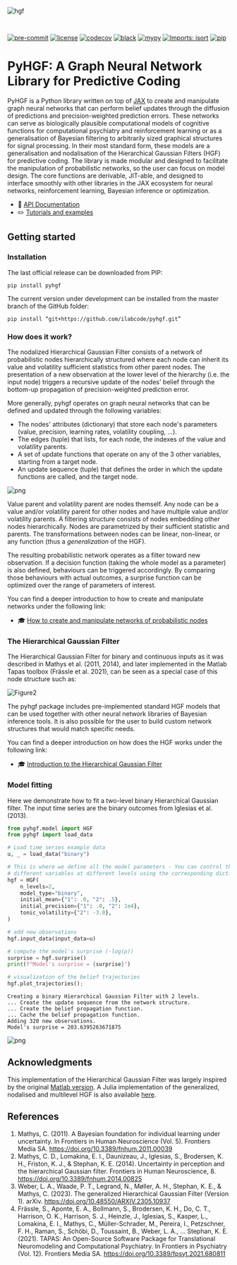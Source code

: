 <img src="https://raw.githubusercontent.com/ilabcode/pyhgf/master/docs/source/images/logo.svg" align="center" alt="hgf" VSPACE=30>

[![pre-commit](https://img.shields.io/badge/pre--commit-enabled-brightgreen?logo=pre-commit&logoColor=white)](https://github.com/pre-commit/pre-commit) [![license](https://img.shields.io/badge/License-GPL%20v3-blue.svg)](https://github.com/ilabcode/pyhgf/blob/master/LICENSE) [![codecov](https://codecov.io/gh/ilabcode/pyhgf/branch/master/graph/badge.svg)](https://codecov.io/gh/ilabcode/pyhgf) [![black](https://img.shields.io/badge/code%20style-black-000000.svg)](https://github.com/psf/black) [![mypy](http://www.mypy-lang.org/static/mypy_badge.svg)](http://mypy-lang.org/) [![Imports: isort](https://img.shields.io/badge/%20imports-isort-%231674b1?style=flat&labelColor=ef8336)](https://pycqa.github.io/isort/) [![pip](https://badge.fury.io/py/pyhgf.svg)](https://badge.fury.io/py/pyhgf)

# PyHGF: A Graph Neural Network Library for Predictive Coding

PyHGF is a Python library written on top of [JAX](https://jax.readthedocs.io/en/latest/jax.html) to create and manipulate graph neural networks that can perform belief updates through the diffusion of predictions and precision-weighted prediction errors. These networks can serve as biologically plausible computational models of cognitive functions for computational psychiatry and reinforcement learning or as a generalisation of Bayesian filtering to arbitrarily sized graphical structures for signal processing. In their most standard form, these models are a generalisation and nodalisation of the Hierarchical Gaussian Filters (HGF) for predictive coding. The library is made modular and designed to facilitate the manipulation of probabilistic networks, so the user can focus on model design. The core functions are derivable, JIT-able, and designed to interface smoothly with other libraries in the JAX ecosystem for neural networks, reinforcement learning, Bayesian inference or optimization. 

* 📖 [API Documentation](https://ilabcode.github.io/pyhgf/api.html)  
* ✏️ [Tutorials and examples](https://ilabcode.github.io/pyhgf/learn.html)  

## Getting started

### Installation

The last official release can be downloaded from PIP:

`pip install pyhgf`

The current version under development can be installed from the master branch of the GitHub folder:

`pip install “git+https://github.com/ilabcode/pyhgf.git”`

### How does it work?

The nodalized Hierarchical Gaussian Filter consists of a network of probabilistic nodes hierarchically structured where each node can inherit its value and volatility sufficient statistics from other parent nodes. The presentation of a new observation at the lower level of the hierarchy (i.e. the input node) triggers a recursive update of the nodes' belief through the bottom-up propagation of precision-weighted prediction error.

More generally, pyhgf operates on graph neural networks that can be defined and updated through the following variables:

* The nodes' attributes (dictionary) that store each node's parameters (value, precision, learning rates, volatility coupling, ...).
* The edges (tuple) that lists, for each node, the indexes of the value and volatility parents.
* A set of update functions that operate on any of the 3 other variables, starting from a target node.
* An update sequence (tuple) that defines the order in which the update functions are called, and the target node.

![png](https://raw.githubusercontent.com/ilabcode/pyhgf/master/docs/source/images/graph_networks.svg)

Value parent and volatility parent are nodes themself. Any node can be a value and/or volatility parent for other nodes and have multiple value and/or volatility parents. A filtering structure consists of nodes embedding other nodes hierarchically. Nodes are parametrized by their sufficient statistic and parents. The transformations between nodes can be linear, non-linear, or any function (thus a *generalization* of the HGF).

The resulting probabilistic network operates as a filter toward new observation. If a decision function (taking the whole model as a parameter) is also defined, behaviours can be triggered accordingly. By comparing those behaviours with actual outcomes, a surprise function can be optimized over the range of parameters of interest.

You can find a deeper introduction to how to create and manipulate networks under the following link:

* 🎓 [How to create and manipulate networks of probabilistic nodes](https://ilabcode.github.io/pyhgf/notebooks/0-Creating_networks.html#creating-and-manipulating-networks-of-probabilistic-nodes)  

### The Hierarchical Gaussian Filter

The Hierarchical Gaussian Filter for binary and continuous inputs as it was described in Mathys et al. (2011, 2014), and later implemented in the Matlab Tapas toolbox (Frässle et al. 2021), can be seen as a special case of this node structure such as:

![Figure2](https://raw.githubusercontent.com/ilabcode/pyhgf/master/docs/source/images/hgf.png)

The pyhgf package includes pre-implemented standard HGF models that can be used together with other neural network libraries of Bayesian inference tools. It is also possible for the user to build custom network structures that would match specific needs.

You can find a deeper introduction on how does the HGF works under the following link:

* 🎓 [Introduction to the Hierarchical Gaussian Filter](https://ilabcode.github.io/pyhgf/notebooks/0-Theory.html#theory)  

### Model fitting

Here we demonstrate how to fit a two-level binary Hierarchical Gaussian filter. The input time series are the binary outcomes from Iglesias et al. (2013).

```python
from pyhgf.model import HGF
from pyhgf import load_data

# Load time series example data
u, _ = load_data("binary")

# This is where we define all the model parameters - You can control the value of
# different variables at different levels using the corresponding dictionary.
hgf = HGF(
    n_levels=2,
    model_type="binary",
    initial_mean={"1": .0, "2": .5},
    initial_precision={"1": .0, "2": 1e4},
    tonic_volatility={"2": -3.0},
)

# add new observations
hgf.input_data(input_data=u)

# compute the model's surprise (-log(p))
surprise = hgf.surprise()
print(f"Model's surprise = {surprise}")

# visualization of the belief trajectories
hgf.plot_trajectories();
```

`Creating a binary Hierarchical Gaussian Filter with 2 levels.`  
`... Create the update sequence from the network structure.`  
`... Create the belief propagation function.`  
`... Cache the belief propagation function.`  
`Adding 320 new observations.`  
`Model's surprise = 203.6395263671875`  

![png](https://raw.githubusercontent.com/ilabcode/pyhgf/master/docs/source/images/trajectories.png)

## Acknowledgments

This implementation of the Hierarchical Gaussian Filter was largely inspired by the original [Matlab version](https://translationalneuromodeling.github.io/tapas). A Julia implementation of the generalized, nodalised and multilevel HGF is also available [here](https://github.com/ilabcode/HGF.jl).

## References

1. Mathys, C. (2011). A Bayesian foundation for individual learning under uncertainty. In Frontiers in Human Neuroscience (Vol. 5). Frontiers Media SA. https://doi.org/10.3389/fnhum.2011.00039  
2. Mathys, C. D., Lomakina, E. I., Daunizeau, J., Iglesias, S., Brodersen, K. H., Friston, K. J., & Stephan, K. E. (2014). Uncertainty in perception and the hierarchical Gaussian filter. Frontiers in Human Neuroscience, 8. https://doi.org/10.3389/fnhum.2014.00825  
3. Weber, L. A., Waade, P. T., Legrand, N., Møller, A. H., Stephan, K. E., & Mathys, C. (2023). The generalized Hierarchical Gaussian Filter (Version 1). arXiv. https://doi.org/10.48550/ARXIV.2305.10937  
4. Frässle, S., Aponte, E. A., Bollmann, S., Brodersen, K. H., Do, C. T., Harrison, O. K., Harrison, S. J., Heinzle, J., Iglesias, S., Kasper, L., Lomakina, E. I., Mathys, C., Müller-Schrader, M., Pereira, I., Petzschner, F. H., Raman, S., Schöbi, D., Toussaint, B., Weber, L. A., … Stephan, K. E. (2021). TAPAS: An Open-Source Software Package for Translational Neuromodeling and Computational Psychiatry. In Frontiers in Psychiatry (Vol. 12). Frontiers Media SA. https://doi.org/10.3389/fpsyt.2021.680811  
